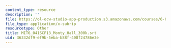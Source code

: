 ```yaml
---
content_type: resource
description: ''
file: https://ol-ocw-studio-app-production.s3.amazonaws.com/courses/6-041sc-probabilistic-systems-analysis-and-applied-probability-fall-2013/36332df9ef9b5ebab88f408f24786e3e_MIT6_041SCF13_Monty_Hall_300k.vtt
file_type: application/x-subrip
resourcetype: Other
title: MIT6_041SCF13_Monty_Hall_300k.srt
uid: 36332df9-ef9b-5eba-b88f-408f24786e3e
---
```

